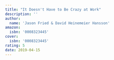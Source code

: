 ```yaml
---
title: "It Doesn't Have to Be Crazy at Work"
description: ''
author:
  name: 'Jason Fried & David Heinemeier Hansson'
amazon:
  isbn: '0008323445'
cover:
  isbn: '0008323445'
rating: 5
date: 2019-04-15
---
```

